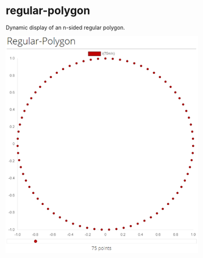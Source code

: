 # regular-polygon
Dynamic display of an n-sided regular polygon.

![regular-polygon](img/Capture.png)
